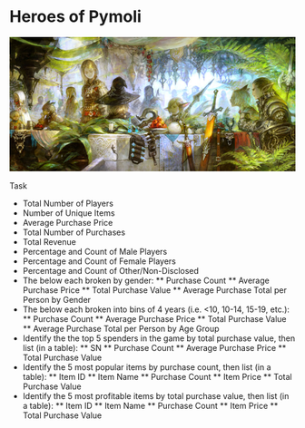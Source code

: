 # Heroes of Pymoli
![logo](/HeroesOfPymoli/images/logo.jpg)

Task
* Total Number of Players
* Number of Unique Items
* Average Purchase Price
* Total Number of Purchases
* Total Revenue
* Percentage and Count of Male Players
* Percentage and Count of Female Players
* Percentage and Count of Other/Non-Disclosed
* The below each broken by gender:
** Purchase Count
** Average Purchase Price
** Total Purchase Value
** Average Purchase Total per Person by Gender
* The below each broken into bins of 4 years (i.e. <10, 10-14, 15-19, etc.):
** Purchase Count
** Average Purchase Price
** Total Purchase Value
** Average Purchase Total per Person by Age Group
* Identify the the top 5 spenders in the game by total purchase value, then list (in a table):
** SN
** Purchase Count
** Average Purchase Price
** Total Purchase Value
* Identify the 5 most popular items by purchase count, then list (in a table):
** Item ID
** Item Name
** Purchase Count
** Item Price
** Total Purchase Value
* Identify the 5 most profitable items by total purchase value, then list (in a table):
** Item ID
** Item Name
** Purchase Count
** Item Price
** Total Purchase Value
